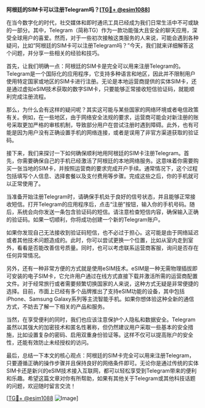 **阿根廷的SIM卡可以注册Telegram吗？[[TG💪+ @esim1088](https://t.me/s/esim1088)]**

在当今数字化的时代，社交媒体和即时通讯工具已经成为我们日常生活中不可或缺的一部分。其中，Telegram（简称TG）作为一款功能强大且安全的聊天应用，深受全球用户的喜爱。然而，对于一些初次接触这类服务的人来说，可能会遇到各种疑问，比如“阿根廷的SIM卡可以注册Telegram吗？”今天，我们就来详细解答这个问题，并分享一些相关的经验和技巧。

首先，让我们明确一点：阿根廷的SIM卡是完全可以用来注册Telegram的。Telegram是一个国际化的应用程序，它支持多种语言和地区，因此并不限制用户使用特定国家或地区的SIM卡进行注册。无论是本地运营商提供的实体SIM卡，还是通过虚拟eSIM技术获取的数字SIM卡，只要能够正常接收短信验证码，就能顺利完成注册流程。

那么，为什么会有这样的疑问呢？其实这可能与某些国家的网络环境或者电信政策有关。例如，在一些地区，由于网络安全法规的要求，运营商可能会对新注册的账号采取更加严格的审核机制，导致部分用户在尝试注册时遇到障碍。此外，也有可能是因为用户没有正确设置手机的网络连接，或者是误用了非官方渠道获取的验证码。

接下来，我们来探讨一下如何确保顺利地用阿根廷的SIM卡注册Telegram。首先，你需要确保自己的手机已经激活了阿根廷的本地网络服务。这意味着你需要购买一张当地的SIM卡，并按照运营商的要求完成开户手续。通常情况下，这个过程包括填写个人信息、选择套餐以及支付费用等步骤。完成这些之后，你的手机就可以正常使用了。

当准备开始注册Telegram时，请确保手机处于良好的信号状态，并且能够正常接收短信。打开Telegram的应用程序后，点击“注册”按钮，输入你的手机号码。随后，系统会向你发送一条包含验证码的短信。请注意检查短信内容，确保输入正确的验证码。如果一切顺利，你将成功创建一个新的Telegram账户。

如果你发现自己无法接收到验证码短信，也不必过于担心。这可能是由于网络延迟或者其他技术问题造成的。此时，你可以尝试更换一个位置，比如从室内走到室外，看看是否能改善信号质量。同时，也可以考虑联系运营商客服，询问是否存在任何异常情况。

另外，还有一种非常方便的方式就是使用eSIM技术。eSIM是一种无需物理插拔即可安装的电子SIM卡，它允许用户通过在线方式直接下载并激活所需的运营商配置文件。对于经常旅行或者需要频繁切换国家的人来说，这种方式无疑是非常便捷的选择。目前，市面上已经有多个品牌推出了支持eSIM功能的设备，其中包括iPhone、Samsung Galaxy系列等主流智能手机。如果你想体验这种全新的通信方式，不妨去了解一下相关的产品和服务。

当然，在享受便利的同时，我们也应该注意保护个人隐私和数据安全。Telegram虽然以其强大的加密技术和匿名性著称，但仍然建议用户采取一些基本的安全措施，比如设置复杂的密码、启用双重身份验证等。这样不仅可以提高账户的安全性，还能有效防止未经授权的访问。

最后，总结一下本文的核心观点：阿根廷的SIM卡完全可以用来注册Telegram，只要遵循正确的操作步骤并且保持良好的网络条件即可。无论你是通过传统的实体SIM卡还是新兴的eSIM技术接入互联网，都可以轻松享受到Telegram带来的便利和乐趣。希望这篇文章对你有所帮助，如果有其他关于Telegram或其他科技话题的问题，欢迎随时留言交流！

[[TG💪+ @esim1088](https://t.me/s/esim1088) ![Image](https://i.postimg.cc/4NQfJmqS/Snipaste-2025-05-13-00-14-12.png)]